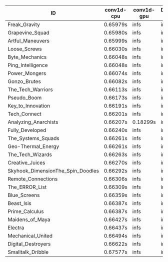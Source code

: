 |ID|conv1d-cpu|conv1d-gpu|DWSPConv2D-gpu|gemm-gpu|avg|
|-|-|-|-|-|-|
|Freak_Gravity|0.65979s|infs|infs|5.33300s|infs|
|Grapevine_Squad|0.65980s|infs|infs|5.33302s|infs|
|Artful_Maneuvers|0.65999s|infs|infs|5.34072s|infs|
|Loose_Screws|0.66030s|infs|infs|5.30956s|infs|
|Byte_Mechanics|0.66048s|infs|infs|5.33545s|infs|
|Ping_Intelligence|0.66048s|infs|infs|5.32618s|infs|
|Power_Mongers|0.66074s|infs|infs|5.35239s|infs|
|Gonzo_Brutes|0.66082s|infs|infs|5.31745s|infs|
|The_Tech_Warriors|0.66113s|infs|infs|5.34494s|infs|
|Pseudo_Boom|0.66173s|infs|infs|5.31701s|infs|
|Key_to_Innovation|0.66191s|infs|infs|5.30227s|infs|
|Tech_Connect|0.66201s|infs|infs|5.33603s|infs|
|Analyzing_Anarchists|0.66207s|0.18299s|infs|5.37020s|infs|
|Fully_Developed|0.66240s|infs|infs|5.33855s|infs|
|The_Systems_Squads|0.66261s|infs|infs|5.32784s|infs|
|Geo-Thermal_Energy|0.66261s|infs|infs|5.35492s|infs|
|The_Tech_Wizards|0.66263s|infs|infs|5.35385s|infs|
|Creative_Juices|0.66270s|infs|infs|5.32142s|infs|
|Skyhook_DimensionThe_Spin_Doodles|0.66292s|infs|infs|5.34399s|infs|
|Remote_Connections|0.66306s|infs|infs|5.34867s|infs|
|The_ERROR_List|0.66309s|infs|infs|5.33300s|infs|
|Blue_Screens|0.66359s|infs|infs|5.37350s|infs|
|Beast_Isis|0.66387s|infs|infs|5.36030s|infs|
|Prime_Calculus|0.66387s|infs|infs|5.35485s|infs|
|Maidens_of_Maya|0.66427s|infs|infs|5.34434s|infs|
|Electra|0.66437s|infs|infs|5.35115s|infs|
|Mechanical_United|0.66494s|infs|infs|5.33280s|infs|
|Digital_Destroyers|0.66622s|infs|infs|5.30692s|infs|
|Smalltalk_Dribble|0.67577s|infs|infs|5.31485s|infs|
